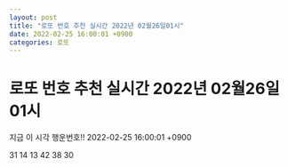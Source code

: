 ```yaml
---
layout: post
title: "로또 번호 추천 실시간 2022년 02월26일01시"
date: 2022-02-25 16:00:01 +0900
categories: 로또
---
```


# 로또 번호 추천 실시간 2022년 02월26일01시

지금 이 시각 행운번호!! 2022-02-25 16:00:01 +0900

 31  14  13  42  38  30 

